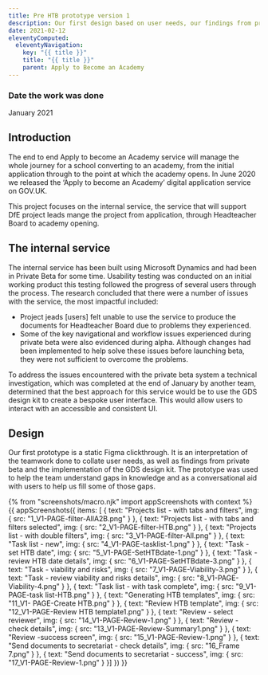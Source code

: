 ```yaml
---
title: Pre HTB prototype version 1
description: Our first design based on user needs, our findings from private beta and implementation of GDS patterns.
date: 2021-02-12
eleventyComputed:
  eleventyNavigation:
    key: "{{ title }}"
    title: "{{ title }}"
    parent: Apply to Become an Academy
---
```

### Date the work was done
January 2021

## Introduction
The end to end Apply to become an Academy service will manage the whole journey for a school converting to an academy, from the initial application through to the point at which the academy opens. In June 2020 we released the ‘Apply to become an Academy’ digital application service on GOV.UK.

This project focuses on the internal service, the service that will support DfE project leads mange the project from application, through Headteacher Board to academy opening.

## The internal service
The internal service has been built using Microsoft Dynamics and had been in Private Beta for some time. Usability testing was conducted on an initial working product this testing followed the progress of several users through the process. The research concluded that there were a number of issues with the service, the most impactful included:
-	Project jeads [users] felt unable to use the service to produce the documents for Headteacher Board due to problems they experienced. 
-	Some of the key navigational and workflow issues experienced during private beta were also evidenced during alpha. Although changes had been implemented to help solve these issues before launching beta, they were not sufficient to overcome the problems.

To address the issues encountered with the private beta system a technical investigation, which was completed at the end of January by another team, determined that the best approach for this service would be to use the GDS design kit to create a bespoke user interface. This would allow users to interact with an accessible and consistent UI.

## Design
Our first prototype is a static Figma clickthrough. It is an interpretation of the teamwork done to collate user needs, as well as findings from private beta and the implementation of the GDS design kit. The prototype was used to help the team understand gaps in knowledge and as a conversational aid with users to help us fill some of those gaps.


{% from "screenshots/macro.njk" import appScreenshots with context %}
{{ appScreenshots({
  items: [ {
      text: "Projects list - with tabs and filters",
      img: { src: "1_V1-PAGE-filter-AllA2B.png" }
    },  {
      text: "Projects list - with tabs and filters selected",
      img: { src: "2_V1-PAGE-filter-HTB.png" }
    }, {
      text: "Projects list - with double filters",
      img: { src: "3_V1-PAGE-filter-All.png" }
    }, {
      text: "Task list - new",
      img: { src: "4_V1-PAGE-tasklist-1.png" }
    }, {
      text: "Task - set HTB date",
      img: { src: "5_V1-PAGE-SetHTBdate-1.png" }
    }, {
      text: "Task - review HTB date details",
      img: { src: "6_V1-PAGE-SetHTBdate-3.png" }
    }, {
      text: "Task - viability and risks",
      img: { src: "7_V1-PAGE-Viability-3.png" }
    }, {
      text: "Task - review viability and risks details",
      img: { src: "8_V1-PAGE-Viability-4.png" }
    }, {
      text: "Task list - with task complete",
      img: { src: "9_V1-PAGE-task list-HTB.png" }
    }, {
      text: "Generating HTB templates",
      img: { src: "11_V1- PAGE-Create HTB.png" }
    }, {
      text: "Review HTB template",
      img: { src: "12_V1-PAGE-Review HTB template1.png" }
    }, {
      text: "Review - select reviewer",
      img: { src: "14_V1-PAGE-Review-1.png" }
    }, {
      text: "Review - check details",
      img: { src: "13_V1-PAGE-Review-Summary1.png" }
    }, {
      text: "Review -success screen",
      img: { src: "15_V1-PAGE-Review-1.png" }
    }, {
      text: "Send documents to secretariat - check details",
      img: { src: "16_Frame 7.png" }
    }, {
      text: "Send documents to secretariat - success",
      img: { src: "17_V1-PAGE-Review-1.png" }
    }]
}) }}
